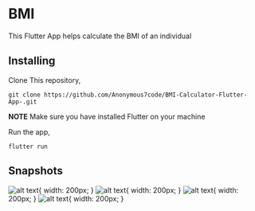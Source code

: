 # BMI

This Flutter App helps calculate the BMI of an individual

## Installing

Clone This repository,

`git clone https://github.com/Anonymous7code/BMI-Calculator-Flutter-App-.git`

**NOTE**
Make sure you have installed Flutter on your machine

Run the app,

`flutter run `

##  Snapshots
![alt text](https://github.com/Anonymous7code/BMI-Calculator-Flutter-App-/blob/master/ScreenShots/Screenshot_20210523-171153.jpg){ width: 200px; }
![alt text](https://github.com/Anonymous7code/BMI-Calculator-Flutter-App-/blob/master/ScreenShots/Screenshot_20210523-171248.jpg){ width: 200px; }
![alt text](https://github.com/Anonymous7code/BMI-Calculator-Flutter-App-/blob/master/ScreenShots/Screenshot_20210523-171236.jpg){ width: 200px; }
![alt text](https://github.com/Anonymous7code/BMI-Calculator-Flutter-App-/blob/master/ScreenShots/Screenshot_20210523-171227.jpg){ width: 200px; }

